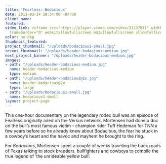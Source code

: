 ```yaml
---
title: 'Fearless: Bodacious'
date: 2011-03-14 18:34:00 -07:00
client_name: 
featured: 
video_link: <iframe src="https://player.vimeo.com/video/21237831" width="640" height="480"
  frameborder="0" webkitallowfullscreen mozallowfullscreen allowfullscreen></iframe>
color: no-bkg
thumbnail_featured: 
project_thumbnail: "/uploads/bodacious1-small.jpg"
recent_thumbnail: "/uploads/header-bodacious-medium.jpg"
next_project_banner: "/uploads/header-bodacious-medium.jpg"
images:
- path: "/uploads/header-bodacious-medium.jpg"
  name: header-bodacious-medium
  type: medium
- path: "/uploads/header-bodacious@2x.jpg"
  name: header-bodacious@2x
  type: large
- path: "/uploads/bodacious1-small.jpg"
  name: bodacious1-small
layout: project-page
---
```


This one-hour documentary on the legendary rodeo bull was an episode of Fearless originally aired on the Versus network. Mortensen had done a doc on the bull’s most famous victim – champion rider Tuff Hedeman for TNN a few years before so he already knew about Bodacious, the fear he stuck in a cowboy’s heart and the havoc and mayhem he brought to the ring.

For _Bodacious_, Mortensen spent a couple of weeks traveling the back roads of Texas talking to stock breeders, bullfighters and cowboys to compile the true legend of ‘the unrideable yellow bull’.
